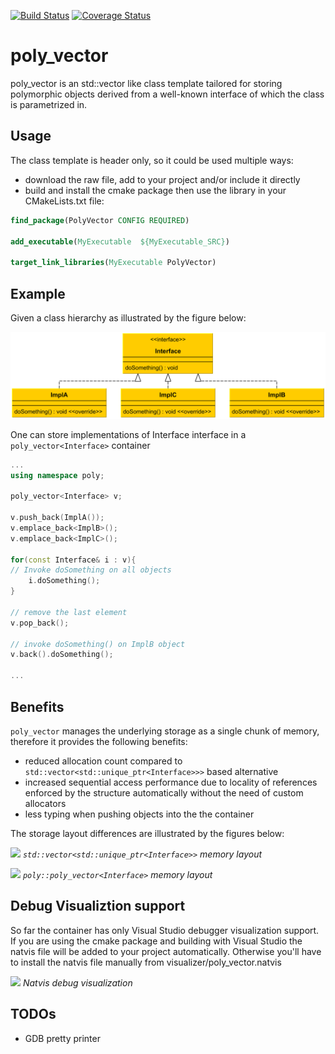 [![Build Status](https://travis-ci.org/fecjanky/poly_vector.svg?branch=master)](https://travis-ci.org/fecjanky/poly_vector)  [![Coverage Status](https://coveralls.io/repos/github/fecjanky/poly_vector/badge.svg?branch=master)](https://coveralls.io/github/fecjanky/poly_vector?branch=master)
# poly_vector

poly_vector is an std::vector like class template tailored for storing polymorphic objects derived 
from a well-known interface of which the class is parametrized in.

## Usage 

The class template is header only, so it could be used multiple ways:
 * download the raw file, add to your project and/or include it directly
 * build and install the cmake package then use the library in your CMakeLists.txt file:
 
```cmake
find_package(PolyVector CONFIG REQUIRED)

add_executable(MyExecutable  ${MyExecutable_SRC})

target_link_libraries(MyExecutable PolyVector)

 ```


## Example

Given a class hierarchy as illustrated by the figure below:

![Sample Hierarchy][hierarchy]

[hierarchy]: doc/images/demo_hierarchy.png "Class hierarchy example"

One can store implementations of Interface interface in a ```poly_vector<Interface>``` container

```cpp
...
using namespace poly;

poly_vector<Interface> v;

v.push_back(ImplA());
v.emplace_back<ImplB>();
v.emplace_back<ImplC>();

for(const Interface& i : v){
// Invoke doSomething on all objects
    i.doSomething();
}

// remove the last element
v.pop_back();

// invoke doSomething() on ImplB object
v.back().doSomething();

...

```


## Benefits

```poly_vector``` manages the underlying storage as a single chunk of memory, therefore it provides the following benefits:
* reduced allocation count compared to ```std::vector<std::unique_ptr<Interface>>>``` based alternative
* increased sequential access performance due to locality of references enforced by the structure automatically without the need of custom allocators
* less typing when pushing objects into the the container


The storage layout differences are illustrated by the figures below:


![](doc/images/std_vec.png)
*```std::vector<std::unique_ptr<Interface>>``` memory layout*


![](doc/images/poly_vec_fig.png)
*```poly::poly_vector<Interface>``` memory layout*


## Debug Visualiztion support

So far the container has only Visual Studio debugger visualization support. 
If you are using the cmake package and building with Visual Studio the natvis file will be added 
to your project automatically. Otherwise you'll have to install the natvis file manually 
from visualizer/poly_vector.natvis

![](doc/images/natvis.png)
*Natvis debug visualization*

## TODOs
* GDB pretty printer 


